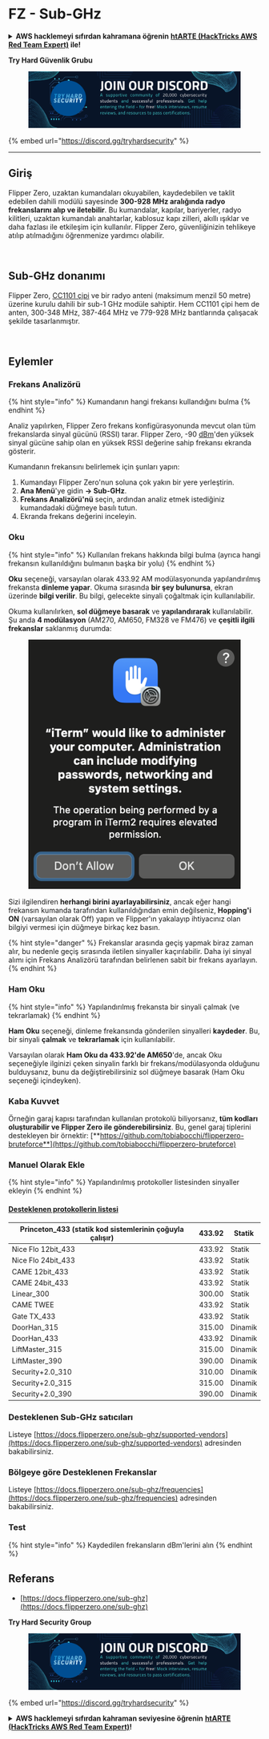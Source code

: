# FZ - Sub-GHz

<details>

<summary><strong>AWS hacklemeyi sıfırdan kahramana öğrenin</strong> <a href="https://training.hacktricks.xyz/courses/arte"><strong>htARTE (HackTricks AWS Red Team Expert)</strong></a><strong> ile!</strong></summary>

HackTricks'ı desteklemenin diğer yolları:

* **Şirketinizi HackTricks'te reklamınızı görmek istiyorsanız** veya **HackTricks'i PDF olarak indirmek istiyorsanız** [**ABONELİK PLANLARI**](https://github.com/sponsors/carlospolop)'na göz atın!
* [**Resmi PEASS & HackTricks ürünlerini edinin**](https://peass.creator-spring.com)
* [**PEASS Ailesi'ni**](https://opensea.io/collection/the-peass-family) keşfedin, özel [**NFT'lerimiz**](https://opensea.io/collection/the-peass-family) koleksiyonumuz
* **Katılın** 💬 [**Discord grubuna**](https://discord.gg/hRep4RUj7f) veya [**telegram grubuna**](https://t.me/peass) veya bizi **Twitter** 🐦 [**@carlospolopm**](https://twitter.com/hacktricks\_live)'da **takip edin**.
* **Hacking püf noktalarınızı paylaşarak** [**HackTricks**](https://github.com/carlospolop/hacktricks) ve [**HackTricks Cloud**](https://github.com/carlospolop/hacktricks-cloud) github depolarına PR göndererek.

</details>

**Try Hard Güvenlik Grubu**

<figure><img src="/.gitbook/assets/telegram-cloud-document-1-5159108904864449420.jpg" alt=""><figcaption></figcaption></figure>

{% embed url="https://discord.gg/tryhardsecurity" %}

***

## Giriş <a href="#kfpn7" id="kfpn7"></a>

Flipper Zero, uzaktan kumandaları okuyabilen, kaydedebilen ve taklit edebilen dahili modülü sayesinde **300-928 MHz aralığında radyo frekanslarını alıp ve iletebilir**. Bu kumandalar, kapılar, bariyerler, radyo kilitleri, uzaktan kumandalı anahtarlar, kablosuz kapı zilleri, akıllı ışıklar ve daha fazlası ile etkileşim için kullanılır. Flipper Zero, güvenliğinizin tehlikeye atılıp atılmadığını öğrenmenize yardımcı olabilir.

<figure><img src="../../../.gitbook/assets/image (3) (2) (1).png" alt=""><figcaption></figcaption></figure>

## Sub-GHz donanımı <a href="#kfpn7" id="kfpn7"></a>

Flipper Zero, [﻿](https://www.st.com/en/nfc/st25r3916.html#overview)﻿[CC1101 çipi](https://www.ti.com/lit/ds/symlink/cc1101.pdf) ve bir radyo anteni (maksimum menzil 50 metre) üzerine kurulu dahili bir sub-1 GHz modüle sahiptir. Hem CC1101 çipi hem de anten, 300-348 MHz, 387-464 MHz ve 779-928 MHz bantlarında çalışacak şekilde tasarlanmıştır.

<figure><img src="../../../.gitbook/assets/image (1) (8) (1).png" alt=""><figcaption></figcaption></figure>

## Eylemler

### Frekans Analizörü

{% hint style="info" %}
Kumandanın hangi frekansı kullandığını bulma
{% endhint %}

Analiz yapılırken, Flipper Zero frekans konfigürasyonunda mevcut olan tüm frekanslarda sinyal gücünü (RSSI) tarar. Flipper Zero, -90 [dBm](https://en.wikipedia.org/wiki/DBm)'den yüksek sinyal gücüne sahip olan en yüksek RSSI değerine sahip frekansı ekranda gösterir.

Kumandanın frekansını belirlemek için şunları yapın:

1. Kumandayı Flipper Zero'nun soluna çok yakın bir yere yerleştirin.
2. **Ana Menü**'ye gidin **→ Sub-GHz**.
3. **Frekans Analizörü'nü** seçin, ardından analiz etmek istediğiniz kumandadaki düğmeye basılı tutun.
4. Ekranda frekans değerini inceleyin.

### Oku

{% hint style="info" %}
Kullanılan frekans hakkında bilgi bulma (ayrıca hangi frekansın kullanıldığını bulmanın başka bir yolu)
{% endhint %}

**Oku** seçeneği, varsayılan olarak 433.92 AM modülasyonunda yapılandırılmış frekansta **dinleme yapar**. Okuma sırasında **bir şey bulunursa**, ekran üzerinde **bilgi verilir**. Bu bilgi, gelecekte sinyali çoğaltmak için kullanılabilir.

Okuma kullanılırken, **sol düğmeye basarak** ve **yapılandırarak** kullanılabilir.\
Şu anda **4 modülasyon** (AM270, AM650, FM328 ve FM476) ve **çeşitli ilgili frekanslar** saklanmış durumda:

<figure><img src="../../../.gitbook/assets/image (28).png" alt=""><figcaption></figcaption></figure>

Sizi ilgilendiren **herhangi birini ayarlayabilirsiniz**, ancak eğer hangi frekansın kumanda tarafından kullanıldığından emin değilseniz, **Hopping'i ON** (varsayılan olarak Off) yapın ve Flipper'ın yakalayıp ihtiyacınız olan bilgiyi vermesi için düğmeye birkaç kez basın.

{% hint style="danger" %}
Frekanslar arasında geçiş yapmak biraz zaman alır, bu nedenle geçiş sırasında iletilen sinyaller kaçırılabilir. Daha iyi sinyal alımı için Frekans Analizörü tarafından belirlenen sabit bir frekans ayarlayın.
{% endhint %}

### **Ham Oku**

{% hint style="info" %}
Yapılandırılmış frekansta bir sinyali çalmak (ve tekrarlamak)
{% endhint %}

**Ham Oku** seçeneği, dinleme frekansında gönderilen sinyalleri **kaydeder**. Bu, bir sinyali **çalmak** ve **tekrarlamak** için kullanılabilir.

Varsayılan olarak **Ham Oku da 433.92'de AM650**'de, ancak Oku seçeneğiyle ilginizi çeken sinyalin farklı bir frekans/modülasyonda olduğunu bulduysanız, bunu da değiştirebilirsiniz sol düğmeye basarak (Ham Oku seçeneği içindeyken).

### Kaba Kuvvet

Örneğin garaj kapısı tarafından kullanılan protokolü biliyorsanız, **tüm kodları oluşturabilir ve Flipper Zero ile gönderebilirsiniz**. Bu, genel garaj tiplerini destekleyen bir örnektir: [**https://github.com/tobiabocchi/flipperzero-bruteforce**](https://github.com/tobiabocchi/flipperzero-bruteforce)

### Manuel Olarak Ekle

{% hint style="info" %}
Yapılandırılmış protokoller listesinden sinyaller ekleyin
{% endhint %}

#### [Desteklenen protokollerin listesi](https://docs.flipperzero.one/sub-ghz/add-new-remote) <a href="#id-3iglu" id="id-3iglu"></a>

| Princeton\_433 (statik kod sistemlerinin çoğuyla çalışır) | 433.92 | Statik  |
| -------------------------------------------------------- | ------ | ------- |
| Nice Flo 12bit\_433                                    | 433.92 | Statik  |
| Nice Flo 24bit\_433                                    | 433.92 | Statik  |
| CAME 12bit\_433                                        | 433.92 | Statik  |
| CAME 24bit\_433                                        | 433.92 | Statik  |
| Linear\_300                                            | 300.00 | Statik  |
| CAME TWEE                                              | 433.92 | Statik  |
| Gate TX\_433                                           | 433.92 | Statik  |
| DoorHan\_315                                           | 315.00 | Dinamik |
| DoorHan\_433                                           | 433.92 | Dinamik |
| LiftMaster\_315                                        | 315.00 | Dinamik |
| LiftMaster\_390                                        | 390.00 | Dinamik |
| Security+2.0\_310                                      | 310.00 | Dinamik |
| Security+2.0\_315                                      | 315.00 | Dinamik |
| Security+2.0\_390                                      | 390.00 | Dinamik |
### Desteklenen Sub-GHz satıcıları

Listeye [https://docs.flipperzero.one/sub-ghz/supported-vendors](https://docs.flipperzero.one/sub-ghz/supported-vendors) adresinden bakabilirsiniz.

### Bölgeye göre Desteklenen Frekanslar

Listeye [https://docs.flipperzero.one/sub-ghz/frequencies](https://docs.flipperzero.one/sub-ghz/frequencies) adresinden bakabilirsiniz.

### Test

{% hint style="info" %}
Kaydedilen frekansların dBm'lerini alın
{% endhint %}

## Referans

* [https://docs.flipperzero.one/sub-ghz](https://docs.flipperzero.one/sub-ghz)

**Try Hard Security Group**

<figure><img src="/.gitbook/assets/telegram-cloud-document-1-5159108904864449420.jpg" alt=""><figcaption></figcaption></figure>

{% embed url="https://discord.gg/tryhardsecurity" %}

<details>

<summary><strong>AWS hacklemeyi sıfırdan kahraman seviyesine öğrenin</strong> <a href="https://training.hacktricks.xyz/courses/arte"><strong>htARTE (HackTricks AWS Red Team Expert)</strong></a><strong>!</strong></summary>

HackTricks'i desteklemenin diğer yolları:

* Şirketinizi **HackTricks'te reklamını görmek** veya **HackTricks'i PDF olarak indirmek** istiyorsanız [**ABONELİK PLANLARI**](https://github.com/sponsors/carlospolop)'na göz atın!
* [**Resmi PEASS & HackTricks ürünlerini**](https://peass.creator-spring.com) edinin
* Özel [**NFT'lerimiz olan**](https://opensea.io/collection/the-peass-family) [**The PEASS Family**](https://opensea.io/collection/the-peass-family) koleksiyonumuzu keşfedin
* 💬 [**Discord grubuna**](https://discord.gg/hRep4RUj7f) veya [**telegram grubuna**](https://t.me/peass) katılın veya **Twitter** 🐦 [**@carlospolopm**](https://twitter.com/hacktricks\_live)**'u takip edin.**
* **Hacking püf noktalarınızı paylaşarak PR'lar göndererek** [**HackTricks**](https://github.com/carlospolop/hacktricks) ve [**HackTricks Cloud**](https://github.com/carlospolop/hacktricks-cloud) github depolarına katkıda bulunun.

</details>
